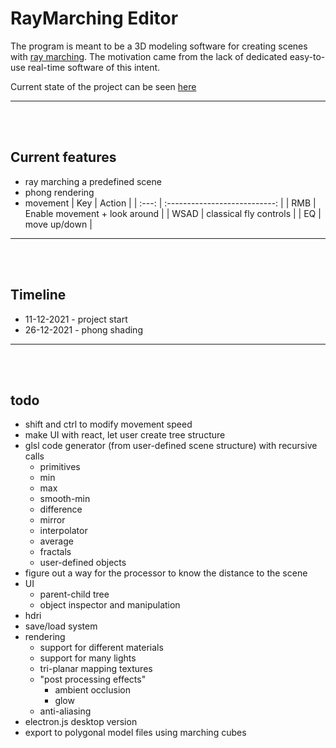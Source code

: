 # RayMarching Editor

The program is meant to be a 3D modeling software for creating scenes with [ray marching](https://www.youtube.com/watch?v=Cp5WWtMoeKg). The motivation came from the lack of dedicated easy-to-use real-time software of this intent.


Current state of the project can be seen [here](https://gre-v-el.github.io/RayMarching-Editor/) 

---

<br/>
<br/>

## Current features
* ray marching a predefined scene
* phong rendering
* movement
   |  Key  |            Action             |
   | :---: | :---------------------------: |
   |  RMB  | Enable movement + look around |
   | WSAD  |    classical fly controls     |
   |  EQ   |         move up/down          |

---

<br/>
<br/>


## Timeline
  * 11-12-2021 - project start
  * 26-12-2021 - phong shading

---

<br/>
<br/>



## todo
  * shift and ctrl to modify movement speed
  * make UI with react, let user create tree structure
  * glsl code generator (from user-defined scene structure) with recursive calls
  	* primitives
  	* min
  	* max
  	* smooth-min
  	* difference
    * mirror
  	* interpolator
  	* average
  	* fractals
  	* user-defined objects
  * figure out a way for the processor to know the distance to the scene
  * UI
    * parent-child tree
    * object inspector and manipulation
  * hdri
  * save/load system
  * rendering 
    * support for different materials
    * support for many lights
    * tri-planar mapping textures
    * "post processing effects" 
      * ambient occlusion
      * glow
    * anti-aliasing
  * electron.js desktop version
  * export to polygonal model files using marching cubes
